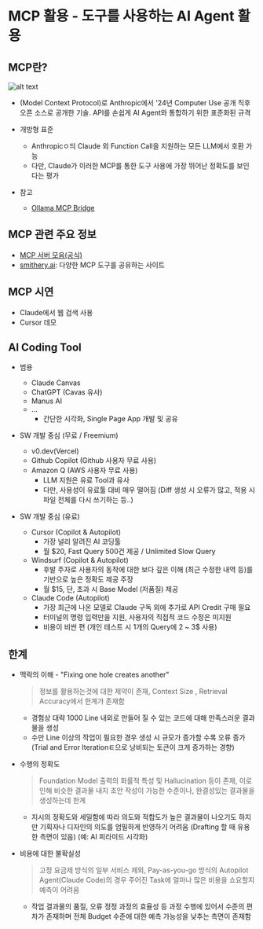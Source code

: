# MCP 활용 - 도구를 사용하는 AI Agent 활용

## MCP란?

![alt text](image.png)

- (Model Context Protocol)로 Anthropic에서 '24년 Computer Use 공개 직후 오픈 소스로 공개한 기술. API를 손쉽게 AI Agent와 통합하기 위한 표준화된 규격

- 개방형 표준
  - Anthropicㅇ듸 Claude 외 Function Call을 지원하는 모든 LLM에서 호환 가능
  - 다만, Claude가 이러한 MCP를 통한 도구 사용에 가장 뛰어난 정확도를 보인다는 평가

- 참고
  - [Ollama MCP Bridge](https://github.com/patruff/ollama-mcp-bridge)

## MCP 관련 주요 정보

- [MCP 서버 모음(공식)](https://github.com/modelcontextprotocol/servers)
- [smithery.ai](https://smithery.ai/): 다양한 MCP 도구를 공유하는 사이트

## MCP 시연

- Claude에서 웹 검색 사용
- Cursor 데모

## AI Coding Tool

- 범용
  - Claude Canvas
  - ChatGPT (Cavas 유사)
  - Manus AI
  - ...
    - 간단한 시각화, Single Page App 개발 및 공유

- SW 개발 중심 (무료 / Freemium)
  - v0.dev(Vercel)
  - Github Copilot (Github 사용자 무료 사용)
  - Amazon Q (AWS 사용자 무료 사용)
    - LLM 지원은 유료 Tool과 유사
    - 다만, 사용성이 유료툴 대비 매우 떨어짐 (Diff 생성 시 오류가 많고, 적용 시 파일 전체를 다시 쓰기하는 등..)

- SW 개발 중심 (유료)
  - Cursor (Copilot & Autopilot)
    - 가장 널리 알려진 AI 코딩툴
    - 월 $20, Fast Query 500건 제공 / Unlimited Slow Query
  - Windsurf (Copilot & Autopilot)
    - 후발 주자로 사용자의 동작에 대한 보다 깊은 이해 (최근 수정한 내역 등)를 기반으로 높은 정확도 제공 주장
    - 월 $15, 단, 초과 시 Base Model (저품질) 제공
  - Claude Code (Autopilot)
    - 가장 최근에 나온 모델로 Claude 구독 외에 추가로 API Credit 구매 필요
    - 터미널의 명령 입력만을 지원, 사용자의 직접적 코드 수정은 미지원
    - 비용이 비싼 편 (개인 테스트 시 1개의 Query에 2 ~ 3$ 사용)

## 한계

- 맥락의 이해 - "Fixing one hole creates another"
  > 정보를 활용하는것에 대한 제약이 존재, Context Size , Retrieval Accuracy에서 한계가 존재함
  - 경험상 대략 1000 Line 내외로 만들어 질 수 있는 코드에 대해 만족스러운 결과물을 생성
  - 수만 Line 이상의 작업이 필요한 경우 생성 시 규모가 증가할 수록 오류 증가 (Trial and Error Iterationㅌ으로 낭비되는 토큰이 크게 증가하는 경향)

- 수행의 정확도
  > Foundation Model 출력의 화률적 특성 및 Hallucination 등이 존재, 이로 인해 비슷한 결과물 내지 초안 작성이 가능한 수준이나, 완결성있는 결과물을 생성하는데 한계
  - 지시의 정확도와 세밀함에 따라 의도와 적합도가 높은 결과물이 나오기도 하지만 기획자나 디자인의 의도를 엄밀하게 반영하기 어려움 (Drafting 할 때 유용한 측면이 있음) (예: AI 피라미드 시각화)

- 비용에 대한 불확실성
  > 고정 요금제 방식의 일부 서비스 제외, Pay-as-you-go 방식의 Autopilot Agent(Claude Code)의 경우 주어진 Task에 얼마나 많은 비용을 쇼요할지 예측이 어려움
  - 작업 결과물의 품질, 오류 정정 과정의 효율성 등 과정 수행에 있어서 수준의 편차가 존재하며 전체 Budget 수준에 대한 예측 가능성을 낮추는 측면이 존재함
